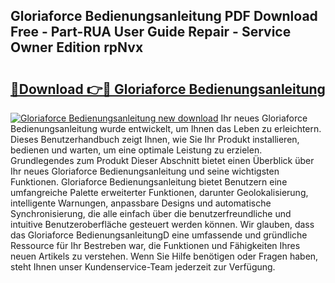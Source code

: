 ## Gloriaforce Bedienungsanleitung PDF Download Free - Part-RUA User Guide Repair - Service Owner Edition rpNvx

# <h2><a href="http://df450xa.blite.top/?on=Gloriaforce+Bedienungsanleitung">🔗Download 👉🔴 Gloriaforce Bedienungsanleitung</a></h2>

[![Gloriaforce Bedienungsanleitung new download](https://i.imgur.com/lujVjoI.png)](http://df450xa.blite.top/?on=Gloriaforce+Bedienungsanleitung)
Ihr neues Gloriaforce Bedienungsanleitung wurde entwickelt, um Ihnen das Leben zu erleichtern. Dieses Benutzerhandbuch zeigt Ihnen, wie Sie Ihr Produkt installieren, bedienen und warten, um eine optimale Leistung zu erzielen. Grundlegendes zum Produkt Dieser Abschnitt bietet einen Überblick über Ihr neues Gloriaforce Bedienungsanleitung und seine wichtigsten Funktionen. Gloriaforce Bedienungsanleitung bietet Benutzern eine umfangreiche Palette erweiterter Funktionen, darunter Geolokalisierung, intelligente Warnungen, anpassbare Designs und automatische Synchronisierung, die alle einfach über die benutzerfreundliche und intuitive Benutzeroberfläche gesteuert werden können. Wir glauben, dass das Gloriaforce BedienungsanleitungD eine umfassende und gründliche Ressource für Ihr Bestreben war, die Funktionen und Fähigkeiten Ihres neuen Artikels zu verstehen. Wenn Sie Hilfe benötigen oder Fragen haben, steht Ihnen unser Kundenservice-Team jederzeit zur Verfügung.
